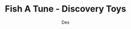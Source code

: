 ---
layout: post
title:  "Fish A Tune - Discovery Toys"
author: Dex
categories: [ toys, discovery toys, baby ]
image: assets/images/2.jpg
---